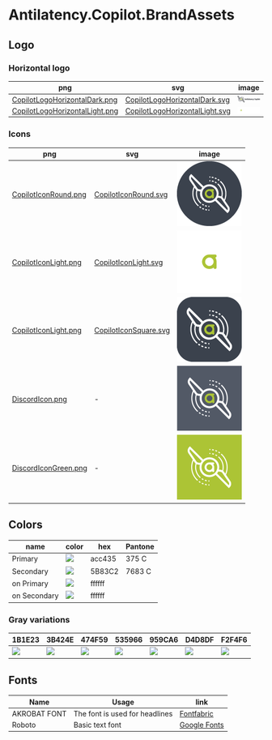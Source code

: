 # Antilatency.Copilot.BrandAssets
## Logo

### Horizontal logo

png | svg | image
--- | --- | ---
[CopilotLogoHorizontalDark.png](CopilotLogoHorizontalDark.png) | [CopilotLogoHorizontalDark.svg](CopilotLogoHorizontalDark.svg) | <img src="CopilotLogoHorizontalDark.png" width="256px"/>
[CopilotLogoHorizontalLight.png](CopilotLogoHorizontalLight.png) | [CopilotLogoHorizontalLight.svg](CopilotLogoHorizontalLight.svg) | <img src="CopilotLogoHorizontalLight.png" width="256px"/>


### Icons

png | svg | image
--- | --- | ---
[CopilotIconRound.png](CopilotIconRound.png) | [CopilotIconRound.svg](CopilotLogoHorizontalLight.svg) | <img src="CopilotIconRound.png" width="128px"/>
[CopilotIconLight.png](CopilotIconLight.png) | [CopilotIconLight.svg](CopilotIconLight.svg) | <img src="CopilotIconLight.png" width="128px"/>
[CopilotIconLight.png](CopilotIconSquare.png) | [CopilotIconSquare.svg](CopilotIconSquare.svg) | <img src="CopilotIconSquare.png" width="128px"/>
[DiscordIcon.png](DiscordIcon.png) | - | <img src="DiscordIcon.png" width="128px"/>
[DiscordIconGreen.png](DiscordIconGreen.png) | - | <img src="DiscordIconGreen.png" width="128px"/>



## Colors

 name | color | hex | Pantone
------------ | ------------- | ------------- | -------------
Primary | ![](https://singlecolorimage.com/get/acc435/32x32) | acc435 | 375 C
Secondary | ![](https://singlecolorimage.com/get/5B83C2/32x32) | 5B83C2 | 7683 C 
on Primary | ![](https://singlecolorimage.com/get/ffffff/32x32) | ffffff |   | 
on Secondary | ![](https://singlecolorimage.com/get/ffffff/32x32) | ffffff |   | 

### Gray variations

1B1E23 | 3B424E | 474F59 | 535966 | 959CA6 | D4D8DF | F2F4F6
------------ | ------------- | ------------- | ------------- | ------------- | ------------- | -------------
![](https://singlecolorimage.com/get/1B1E23/32x32) | ![](https://singlecolorimage.com/get/3B424E/32x32) | ![](https://singlecolorimage.com/get/474F59/32x32) | ![](https://singlecolorimage.com/get/535966/32x32) | ![](https://singlecolorimage.com/get/959CA6/32x32) | ![](https://singlecolorimage.com/get/D4D8DF/32x32) | ![](https://singlecolorimage.com/get/F2F4F6/32x32)


## Fonts

Name | Usage | link
------------ | ------------- | -------------
AKROBAT FONT | The font is used for headlines | [Fontfabric](https://www.fontfabric.com/fonts/akrobat)
Roboto | Basic text font | [Google Fonts](https://fonts.google.com/specimen/Roboto?category=Sans+Serif,Display&subset=cyrillic&preview.text=no%20flip%20flops&preview.text_type=custom&query=roboto)
